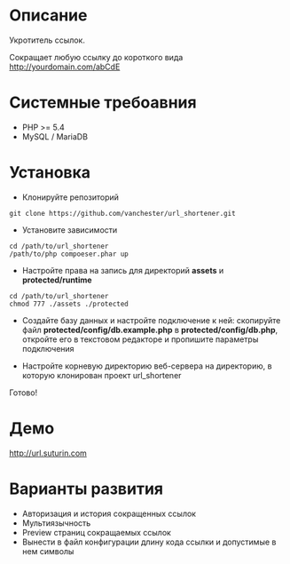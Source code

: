 # Описание

Укротитель ссылок.

Сокращает любую ссылку до короткого вида http://yourdomain.com/abCdE

# Системные требоавния

* PHP >= 5.4
* MySQL / MariaDB

# Установка

* Клонируйте репозиторий

```
git clone https://github.com/vanchester/url_shortener.git
```

* Установите зависимости

```
cd /path/to/url_shortener
/path/to/php compoeser.phar up
```

* Настройте права на запись для директорий **assets** и **protected/runtime**

```
cd /path/to/url_shortener
chmod 777 ./assets ./protected
```

* Создайте базу данных и настройте подключение к ней: скопируйте файл **protected/config/db.example.php** 
в **protected/config/db.php**, откройте его в текстовом редакторе и пропишите параметры подключения

* Настройте корневую директорию веб-сервера на директорию, в которую клонирован проект url_shortener

Готово!

# Демо

http://url.suturin.com

# Варианты развития

* Авторизация и история сокращенных ссылок
* Мультиязычность
* Preview страниц сокращаемых ссылок
* Вынести в файл конфигурации длину кода ссылки и допустимые в нем символы
